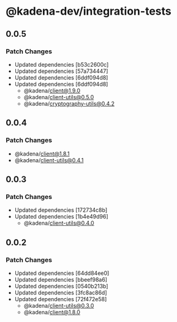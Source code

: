 # @kadena-dev/integration-tests

## 0.0.5

### Patch Changes

- Updated dependencies [b53c2600c]
- Updated dependencies [57a734447]
- Updated dependencies [6ddf094d8]
- Updated dependencies [6ddf094d8]
  - @kadena/client@1.9.0
  - @kadena/client-utils@0.5.0
  - @kadena/cryptography-utils@0.4.2

## 0.0.4

### Patch Changes

- @kadena/client@1.8.1
- @kadena/client-utils@0.4.1

## 0.0.3

### Patch Changes

- Updated dependencies [172734c8b]
- Updated dependencies [1b4e49d96]
  - @kadena/client-utils@0.4.0

## 0.0.2

### Patch Changes

- Updated dependencies [64dd84ee0]
- Updated dependencies [bbeef98a6]
- Updated dependencies [0540b213b]
- Updated dependencies [3fc8ac86d]
- Updated dependencies [72f472e58]
  - @kadena/client-utils@0.3.0
  - @kadena/client@1.8.0
